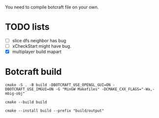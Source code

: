 You need to compile botcraft file on your own.

# TODO lists
- [ ] slice dfs neighbor has bug
- [ ] xCheckStart might have bug.
- [x] multiplayer build mapart

# Botcraft build
`cmake -S . -B build -DBOTCRAFT_USE_OPENGL_GUI=ON -DBOTCRAFT_USE_IMGUI=ON -G "MinGW Makefiles" -DCMAKE_CXX_FLAGS="-Wa,-mbig-obj"`

`cmake --build build`

`cmake --install build --prefix "build/output"`
